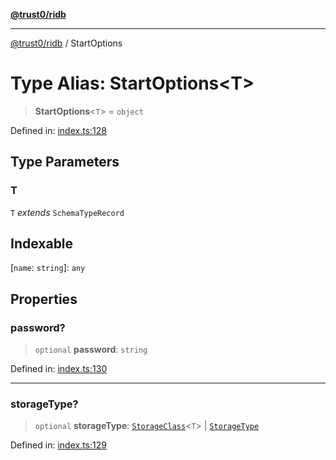 [**@trust0/ridb**](../README.md)

***

[@trust0/ridb](../README.md) / StartOptions

# Type Alias: StartOptions\<T\>

> **StartOptions**\<`T`\> = `object`

Defined in: [index.ts:128](https://github.com/trust0-project/RIDB/blob/72c82bce7bddd4d481cf38c4e8b9492b9832268f/packages/ridb/src/index.ts#L128)

## Type Parameters

### T

`T` *extends* `SchemaTypeRecord`

## Indexable

\[`name`: `string`\]: `any`

## Properties

### password?

> `optional` **password**: `string`

Defined in: [index.ts:130](https://github.com/trust0-project/RIDB/blob/72c82bce7bddd4d481cf38c4e8b9492b9832268f/packages/ridb/src/index.ts#L130)

***

### storageType?

> `optional` **storageType**: [`StorageClass`](StorageClass.md)\<`T`\> \| [`StorageType`](../enumerations/StorageType.md)

Defined in: [index.ts:129](https://github.com/trust0-project/RIDB/blob/72c82bce7bddd4d481cf38c4e8b9492b9832268f/packages/ridb/src/index.ts#L129)
